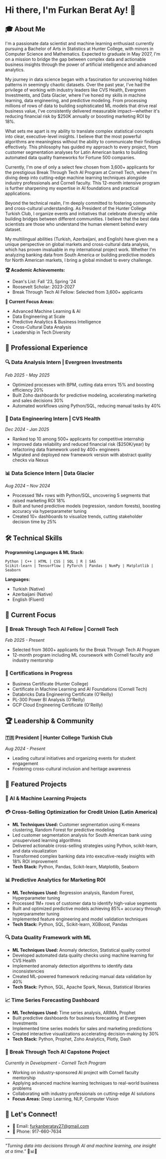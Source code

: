 # Hi there, I'm Furkan Berat Ay! 👋

## 🎓 About Me

I'm a passionate data scientist and machine learning enthusiast currently pursuing a Bachelor of Arts in Statistics at Hunter College, with minors in Computer Science and Mathematics. Expected to graduate in May 2027, I'm on a mission to bridge the gap between complex data and actionable business insights through the power of artificial intelligence and advanced analytics.

My journey in data science began with a fascination for uncovering hidden patterns in seemingly chaotic datasets. Over the past year, I've had the privilege of working with industry leaders like CVS Health, Evergreen Investments, and Data Glacier, where I've honed my skills in machine learning, data engineering, and predictive modeling. From processing millions of rows of data to building sophisticated ML models that drive real business value, I've consistently delivered measurable impact—whether it's reducing financial risk by $250K annually or boosting marketing ROI by 18%.

What sets me apart is my ability to translate complex statistical concepts into clear, executive-level insights. I believe that the most powerful algorithms are meaningless without the ability to communicate their findings effectively. This philosophy has guided my approach to every project, from customer segmentation analyses for Latin American banks to building automated data quality frameworks for Fortune 500 companies.

Currently, I'm one of only a select few chosen from 3,600+ applicants for the prestigious Break Through Tech AI Program at Cornell Tech, where I'm diving deep into cutting-edge machine learning techniques alongside industry professionals and Cornell faculty. This 12-month intensive program is further sharpening my expertise in AI foundations and practical applications.

Beyond the technical realm, I'm deeply committed to fostering community and cross-cultural understanding. As President of the Hunter College Turkish Club, I organize events and initiatives that celebrate diversity while building bridges between different communities. I believe that the best data scientists are those who understand the human element behind every dataset.

My multilingual abilities (Turkish, Azerbaijani, and English) have given me a unique perspective on global markets and cross-cultural data analysis, which has proven invaluable in my international project work. Whether I'm analyzing banking data from South America or building predictive models for North American markets, I bring a global mindset to every challenge.

**🏆 Academic Achievements:**
- Dean's List: Fall '23, Spring '24
- Roosevelt Scholar: 2023-2027
- Break Through Tech AI Fellow: Selected from 3,600+ applicants

**🎯 Current Focus Areas:**
- Advanced Machine Learning & AI
- Data Engineering at Scale
- Predictive Analytics & Business Intelligence
- Cross-Cultural Data Analysis
- Leadership in Tech Diversity

## 💼 Professional Experience

### 🔍 Data Analysis Intern | Evergreen Investments
*Feb 2025 - May 2025*
- Optimized processes with BPM, cutting data errors 15% and boosting efficiency 20%
- Built Zoho dashboards for predictive modeling, accelerating marketing and sales decisions 30%
- Automated workflows using Python/SQL, reducing manual tasks by 40%

### 🏥 Data Engineering Intern | CVS Health
*Dec 2024 - Jan 2025*
- Ranked top 10 among 500+ applicants for competitive internship
- Improved data reliability and reduced financial risk ($250K/year) by refactoring data framework used by 400+ engineers
- Migrated and deployed new framework version with abstract quality checks via Nexus

### 📊 Data Science Intern | Data Glacier
*Aug 2024 – Nov 2024*
- Processed 1M+ rows with Python/SQL, uncovering 5 segments that raised marketing ROI 18%
- Built and tuned predictive models (regression, random forests), boosting accuracy via hyperparameter tuning
- Created 10+ dashboards to visualize trends, cutting stakeholder decision time by 25%

## 🛠️ Technical Skills

**Programming Languages & ML Stack:**
```
Python | C++ | HTML | CSS | SQL | R | SAS
Scikit-learn | TensorFlow | PyTorch | Pandas | NumPy | Matplotlib | Seaborn
```

**Languages:**
- Turkish (Native)
- Azerbaijani (Native)
- English (Fluent)

## 🎯 Current Focus

### 🚀 Break Through Tech AI Fellow | Cornell Tech
*Feb 2025 - Present*
- Selected from 3600+ applicants for the Break Through Tech AI Program
- 12-month program including ML coursework with Cornell faculty and industry mentorship

### 📜 Certifications in Progress
- Business Certificate (Hunter College)
- Certificate in Machine Learning and AI Foundations (Cornell Tech)
- Databricks Data Engineering Certificate (O'Reilly)
- PL-300 Power BI Analysis (O'Reilly)
- GCP Cloud Engineering Certificate (O'Reilly)

## 🏆 Leadership & Community

### 🇹🇷 President | Hunter College Turkish Club
*Aug 2024 - Present*
- Leading cultural initiatives and organizing events for student engagement
- Fostering cross-cultural inclusion and heritage awareness

## 🚀 Featured Projects

### 🤖 AI & Machine Learning Projects

### 💳 Cross-Selling Optimization for Credit Union (Latin America)
- **ML Techniques Used:** Customer segmentation using K-means clustering, Random Forest for predictive modeling
- Led customer segmentation analysis for South American bank using unsupervised learning algorithms
- Delivered actionable cross-selling strategies using Python, scikit-learn, and data visualization
- Transformed complex banking data into executive-ready insights with 18% ROI improvement
- **Tech Stack:** Python, Pandas, Scikit-learn, Matplotlib, Seaborn

### 📊 Predictive Analytics for Marketing ROI
- **ML Techniques Used:** Regression analysis, Random Forest, Hyperparameter tuning
- Processed 1M+ rows of customer data to identify high-value segments
- Built and optimized predictive models achieving 85%+ accuracy through hyperparameter tuning
- Implemented feature engineering and model validation techniques
- **Tech Stack:** Python, SQL, Scikit-learn, XGBoost, Pandas

### 🔍 Data Quality Framework with ML
- **ML Techniques Used:** Anomaly detection, Statistical quality control
- Developed automated data quality checks using machine learning for CVS Health
- Implemented anomaly detection algorithms to identify data inconsistencies
- Created ML-powered framework reducing manual data validation by 40%
- **Tech Stack:** Python, SQL, Apache Spark, Nexus, Statistical libraries

### 📈 Time Series Forecasting Dashboard
- **ML Techniques Used:** Time series analysis, ARIMA, Prophet
- Built predictive dashboards for business forecasting at Evergreen Investments
- Implemented time series models for sales and marketing predictions
- Created interactive visualizations accelerating decision-making by 30%
- **Tech Stack:** Python, Prophet, Zoho Analytics, Plotly, Dash

### 🧠 Break Through Tech AI Capstone Project
*Currently in Development - Cornell Tech Program*
- Working on industry-sponsored AI project with Cornell faculty mentorship
- Applying advanced machine learning techniques to real-world business problems
- Collaborating with industry professionals on cutting-edge AI solutions
- **Focus Areas:** Deep Learning, NLP, Computer Vision

## 🤝 Let's Connect!

- 📧 Email: furkanberatay27@gmail.com
- 📱 Phone: 917-660-7634
---

*"Turning data into decisions through AI and machine learning, one insight at a time."* 🤖📊✨
